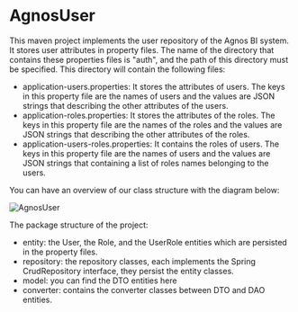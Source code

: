 # AgnosUser
This maven project implements the user repository of the Agnos BI system. It stores user attributes in property files. The name of the directory that contains these properties files is "auth", and the path of this directory must be specified.
This directory will contain the following files:
- application-users.properties: It stores the attributes of users. The keys in this property file are the names of users and the values are JSON strings that describing the other attributes of the users.
- application-roles.properties: It stores the attributes of the roles. The keys in this property file are the names of the roles and the values are JSON strings that describing the other attributes of the roles.
- application-users-roles.properties: It contains the roles of users. The keys in this property file are the names of users and the values are JSON strings that containing a list of roles names belonging to the users.

You can have an overview of our class structure with the diagram below:

![AgnosUser](https://user-images.githubusercontent.com/41894108/114186241-e4c7ec80-9946-11eb-974a-6f14a621a521.png)

The package structure of the project:
- entity: the User, the Role, and the UserRole entities which are persisted in the property files.
- repository: the repository classes, each implements the Spring CrudRepository interface, they persist the entity classes.
- model: you can find the DTO entities here
- converter: contains the converter classes between DTO and DAO entities.

